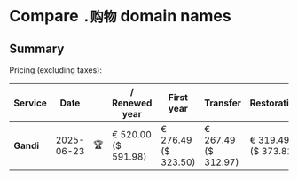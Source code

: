 # Compare `.购物` domain names

## Summary

Pricing (excluding taxes):

| Service | Date |  | / Renewed year | First year | Transfer | Restoration |
|--|--|--|--|--|--|--|
| **Gandi** | 2025-06-23 | 🏆 | € 520.00<br>($ 591.98) | € 276.49<br>($ 323.50) | € 267.49<br>($ 312.97) | € 319.49<br>($ 373.81) |
